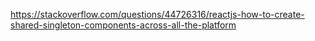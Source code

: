 https://stackoverflow.com/questions/44726316/reactjs-how-to-create-shared-singleton-components-across-all-the-platform
